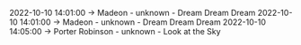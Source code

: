 2022-10-10 14:01:00 -> Madeon - unknown - Dream Dream Dream
2022-10-10 14:01:00 -> Madeon - unknown - Dream Dream Dream
2022-10-10 14:05:00 -> Porter Robinson - unknown - Look at the Sky
